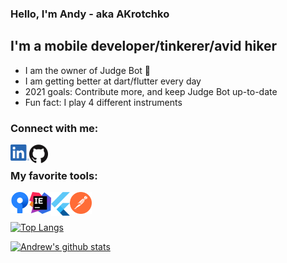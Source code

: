 ### Hello, I'm Andy - aka AKrotchko

## I'm a mobile developer/tinkerer/avid hiker
- I am the owner of Judge Bot 🤖
- I am getting better at dart/flutter every day
- 2021 goals: Contribute more, and keep Judge Bot up-to-date
- Fun fact: I play 4 different instruments

### Connect with me:
[<img align="left" alt="Linkedin" width="30px" src="https://raw.githubusercontent.com/AKrotchko/AKrotchko/images/images/linkedin.png" />](https://www.linkedin.com/in/andrew-krotchko-65a031a8/)
[<img align="left" alt="Github" width="30px" src="https://raw.githubusercontent.com/AKrotchko/AKrotchko/images/images/GitHub-Mark-120px-plus.png" />](https://github.com/akrotchko)

<br />

### My favorite tools:
[<img align="left" alt="Sourcetree" width="30px" src="https://raw.githubusercontent.com/AKrotchko/AKrotchko/images/images/sourcetree.svg" />](https://www.sourcetreeapp.com/)
[<img align="left" alt="IntelliJ IDEA Ultimate" width="35px" src="https://raw.githubusercontent.com/AKrotchko/AKrotchko/images/images/idea.svg" />](https://www.jetbrains.com/idea/)
[<img align="left" alt="Flutter" width="30px" src="https://raw.githubusercontent.com/AKrotchko/AKrotchko/images/images/logo_flutter_1080px_clr.svg" />](https://flutter.dev/)
[<img align="left" alt="Postman" width="35px" src="https://raw.githubusercontent.com/AKrotchko/AKrotchko/images/images/getpostman-icon.svg" />](https://www.postman.com/)

<br />
<br />

[![Top Langs](https://github-readme-stats.vercel.app/api/top-langs/?username=akrotchko&theme=radical&layout=compact)](https://github.com/anuraghazra/github-readme-stats)


[![Andrew's github stats](https://github-readme-stats.vercel.app/api?username=akrotchko&show_icons=true&theme=radical)](https://github.com/anuraghazra/github-readme-stats)

